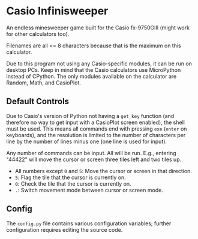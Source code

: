 # Casio Infinisweeper

An endless minesweeper game built for the Casio fx-9750GIII (might work for other
calculators too).

Filenames are all <= 8 characters because that is the maximum on this calculator.

Due to this program not using any Casio-specific modules, it can be run on desktop
PCs. Keep in mind that the Casio calculators use MicroPython instead of CPython.
The only modules available on the calculator are Random, Math, and CasioPlot.

## Default Controls

Due to Casio's version of Python not having a `get_key` function (and therefore 
no way to get input with a CasioPlot screen enabled), the shell must be used. 
This means all commands end with pressing `exe` (`enter` on keyboards), and the 
resolution is limited to the number of characters per line by the number of lines 
minus one (one line is used for input).

Any number of commands can be input. All will be run. E.g., entering "44422"
will move the cursor or screen three tiles left and two tiles up.

- All numbers except `0` and `5`: Move the cursor or screen in that direction.
- `5`: Flag the tile that the cursor is currently on.
- `0`: Check the tile that the cursor is currently on.
- `.`: Switch movement mode between cursor or screen mode.

## Config

The `config.py` file contains various configuration variables; further 
configuration requires editing the source code.
